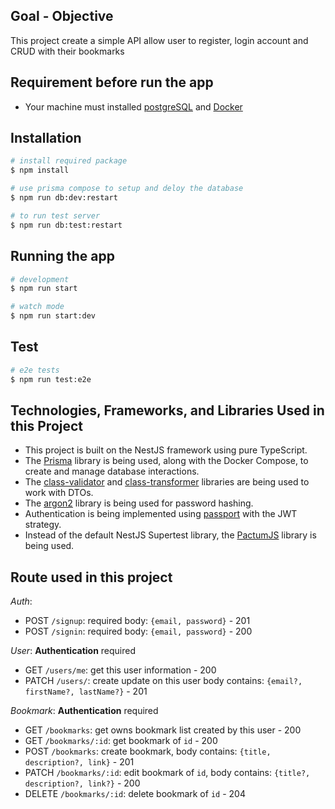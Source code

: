 ## Goal - Objective
  This project create a simple API allow user to register, login account and CRUD with their bookmarks 

## Requirement before run the app
 - Your machine must installed [postgreSQL](https://www.postgresql.org/) and [Docker](https://www.docker.com/)

## Installation

```bash
# install required package
$ npm install

# use prisma compose to setup and deloy the database
$ npm run db:dev:restart

# to run test server
$ npm run db:test:restart
```

## Running the app

```bash
# development
$ npm run start

# watch mode
$ npm run start:dev
```

## Test

```bash
# e2e tests
$ npm run test:e2e
```

## Technologies, Frameworks, and Libraries Used in this Project
 - This project is built on the NestJS framework using pure TypeScript.
 - The [Prisma](https://www.prisma.io/) library is being used, along with the Docker Compose, to create and manage database interactions.
 - The [class-validator](https://www.npmjs.com/package/class-validator) and [class-transformer](https://www.npmjs.com/package/class-transformer) libraries are being used to work with DTOs.
 - The [argon2](https://www.npmjs.com/package/argon2) library is being used for password hashing.
 - Authentication is being implemented using [passport](https://www.passportjs.org/) with the JWT strategy.
 - Instead of the default NestJS Supertest library, the [PactumJS](https://pactumjs.github.io/) library is being used.


## Route used in this project
*Auth*:
 - POST `/signup`: required body: `{email, password}` - 201
 - POST `/signin`: required body: `{email, password}` - 200

*User*: **Authentication** required
 - GET `/users/me`: get this user information - 200
 - PATCH `/users/`: create update on this user body contains: `{email?, firstName?, lastName?}` - 201

*Bookmark*: **Authentication** required
 - GET `/bookmarks`: get owns bookmark list created by this user - 200
 - GET `/bookmarks/:id`: get bookmark of `id` - 200
 - POST `/bookmarks`: create bookmark, body contains: `{title, description?, link}` - 201
 - PATCH `/bookmarks/:id`: edit bookmark of `id`, body contains: `{title?, description?, link?}`  - 200
 - DELETE `/bookmarks/:id`: delete bookmark of `id` - 204
